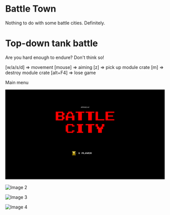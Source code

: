 # Battle Town
Nothing to do with some battle cities. Definitely.


<h1>Top-down tank battle</h1>
Are you hard enough to endure? Don't think so!

[w/a/s/d] => movement
[mouse] => aiming
[z] => pick up module crate
[m] => destroy module crate
[alt+F4] => lose game



Main menu

![Image 1](./Readme/1.png)



![Image 2](./Readme/2.png)



![Image 3](./Readme/3.png)



![Image 4](./Readme/4.png)

